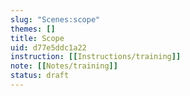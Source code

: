 ```yaml
---
slug: "Scenes:scope"
themes: []
title: Scope
uid: d77e5ddc1a22
instruction: [[Instructions/training]]
note: [[Notes/training]]
status: draft
---
```


